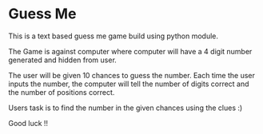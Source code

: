 # Guess Me


This is a text based guess me game build using python module.


The Game is against computer where computer will have a 4 digit number generated
and hidden from user.


The user will be given 10 chances to guess the number. Each time the user inputs
the number, the computer will tell the number of digits correct and the number
of positions correct.


Users task is to find the number in the given chances using the clues :)


Good luck !!

